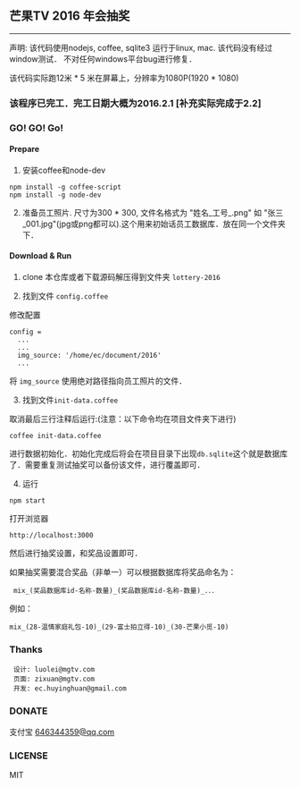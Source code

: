 ## 芒果TV 2016 年会抽奖
----------------

  声明: 该代码使用nodejs, coffee, sqlite3 运行于linux, mac.  该代码没有经过window测试． 不对任何windows平台bug进行修复．

  该代码实际跑12米 * 5 米在屏幕上，分辨率为1080P(1920 * 1080)

### 该程序已完工．完工日期大概为2016.2.1 [补充实际完成于2.2]


### GO! GO! Go!

#### Prepare

1. 安装coffee和node-dev

```
npm install -g coffee-script
npm install -g node-dev
```

2. 准备员工照片. 尺寸为300 * 300, 文件名格式为 "姓名_工号_.png" 如 "张三_001.jpg"(jpg或png都可以).这个用来初始话员工数据库．放在同一个文件夹下．


#### Download & Run
1. clone 本仓库或者下载源码解压得到文件夹 ```lottery-2016```


2. 找到文件 ```config.coffee```

修改配置

```
config =
  ...
  ...
  img_source: '/home/ec/document/2016'
  ...
```
将 ```img_source``` 使用绝对路径指向员工照片的文件．

3. 找到文件```init-data.coffee```
  
取消最后三行注释后运行:(注意：以下命令均在项目文件夹下进行)

```
coffee init-data.coffee
```

进行数据初始化．初始化完成后将会在项目目录下出现```db.sqlite```这个就是数据库了．需要重复测试抽奖可以备份该文件，进行覆盖即可．

4. 运行

```
npm start
```

打开浏览器
```
http://localhost:3000
```

然后进行抽奖设置，和奖品设置即可．

如果抽奖需要混合奖品（非单一）可以根据数据库将奖品命名为：
```
 mix_(奖品数据库id-名称-数量)_(奖品数据库id-名称-数量)_．．．
```

例如：

```
mix_(28-温情家庭礼包-10)_(29-富士拍立得-10)_(30-芒果小觅-10)
```

### Thanks
```
 设计: luolei@mgtv.com
 页面: zixuan@mgtv.com
 开发: ec.huyinghuan@gmail.com
```

### DONATE
支付宝 646344359@qq.com

### LICENSE
MIT
